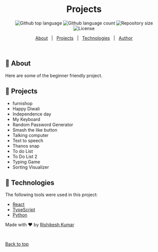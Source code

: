 <h1 align="center">Projects</h1>

<p align="center">
  <img alt="Github top language" src="https://img.shields.io/github/languages/top/Rishikesh-kumar-7258/projects?color=56BEB8">

  <img alt="Github language count" src="https://img.shields.io/github/languages/count/Rishikesh-kumar-7258/projects?color=56BEB8">

  <img alt="Repository size" src="https://img.shields.io/github/repo-size/Rishikesh-kumar-7258/projects?color=56BEB8">

  <img alt="License" src="https://img.shields.io/github/license/Rishikesh-kumar-7258/projects?color=56BEB8">

  <!-- <img alt="Github issues" src="https://img.shields.io/github/issues/Rishikesh-kumar-7258/projects?color=56BEB8" /> -->

  <!-- <img alt="Github forks" src="https://img.shields.io/github/forks/Rishikesh-kumar-7258/projects?color=56BEB8" /> -->

  <!-- <img alt="Github stars" src="https://img.shields.io/github/stars/Rishikesh-kumar-7258/projects?color=56BEB8" /> -->
</p>

<!-- Status -->

<!-- <h4 align="center"> 
	🚧  Projects 🚀 Under construction...  🚧
</h4> 

<hr> -->

<p align="center">
  <a href="#dart-about">About</a> &#xa0; | &#xa0; 
  <a href="memo-projects">Projects</a> &#xa0; | &#xa0; 
  <a href="#rocket-technologies">Technologies</a> &#xa0; | &#xa0;
  <a href="https://github.com/Rishikesh-kumar-7258" target="_blank">Author</a>
</p>

<br>

## :dart: About ##

Here are some of the beginner friendly project.

## :memo: Projects
* furnishop
* Happy Diwali
* Independence day
* My Keyboard
* Random Password Generator
* Smash the like button
* Talking computer
* Text to speech
* Thanos snap
* To do List
* To Do List 2
* Typing Game
* Sorting Visualizer

## :rocket: Technologies ##

The following tools were used in this project:

- [React](https://pt-br.reactjs.org/)
- [TypeScript](https://www.typescriptlang.org/)
- [Python](https://www.python.org/)

Made with :heart: by <a href="https://github.com/Rishikesh-kumar-7258" target="_blank">Rishikesh Kumar</a>

&#xa0;

<a href="#top">Back to top</a>
